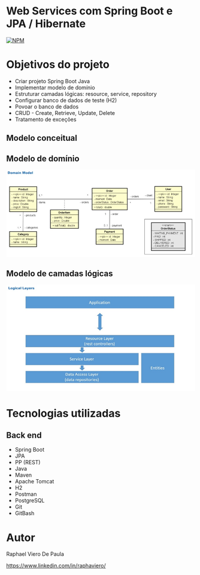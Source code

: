 # Web Services com Spring Boot e JPA / Hibernate
[![NPM](https://img.shields.io/npm/l/react)](https://github.com/Raphaviero/Workshop-SpringBoot3-JPA/blob/main/LICENCE) 

# Objetivos do projeto

- Criar projeto Spring Boot Java
- Implementar modelo de domínio
- Estruturar camadas lógicas: resource, service, repository
- Configurar banco de dados de teste (H2)
- Povoar o banco de dados
- CRUD - Create, Retrieve, Update, Delete
- Tratamento de exceções

## Modelo conceitual
## Modelo de domínio
![Modelo Conceitual](https://github.com/Raphaviero/ASSETS/blob/main/SpringBoot%20Assets/Domain%20Model%20Projeto%20Spring.jpg)

## Modelo de camadas lógicas
![Modelo Conceitual](https://github.com/Raphaviero/ASSETS/blob/main/SpringBoot%20Assets/Camada%20Logica%20SpringBoot.jpg)

# Tecnologias utilizadas
## Back end
- Spring Boot
- JPA
- PP (REST)
- Java
- Maven
- Apache Tomcat
- H2
- Postman
- PostgreSQL
- Git
- GitBash


# Autor

Raphael Viero De Paula

https://www.linkedin.com/in/raphaviero/

